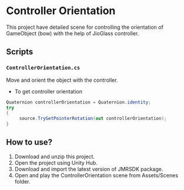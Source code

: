 # Controller Orientation

This project have detailed scene for controlling the orientation of GameObject (bow) with the help of JioGlass controller.

## Scripts 

### `ControllerOrientation.cs`
Move and orient the object with the controller.</br>
- To get controller orientation
```cs
Quaternion controllerOrientation = Quaternion.identity;
try
{
     source.TryGetPointerRotation(out controllerOrientation);
}
```

## How to use?
1. Download and unzip this project.
2. Open the project using Unity Hub.
3. Download and import the latest version of JMRSDK package.
4. Open and play the ControllerOrientation scene from Assets/Scenes folder.
